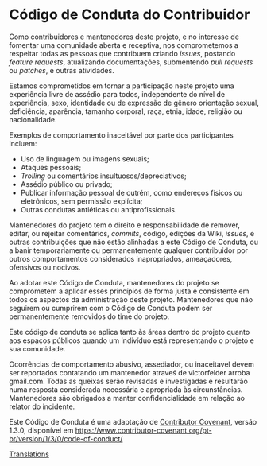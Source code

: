 # Código de Conduta do Contribuidor

Como contribuidores e mantenedores deste projeto, e no interesse de fomentar
uma comunidade aberta e receptiva, nos comprometemos a respeitar todas as
pessoas que contribuem criando _issues_, postando _feature requests_,
atualizando documentações, submentendo _pull requests_ ou _patches_, e outras
atividades.

Estamos comprometidos em tornar a participação neste projeto uma experiência
livre de assédio para todos, independente do nível de experiência, sexo,
identidade ou de expressão de gênero orientação sexual, deficiência, aparência,
tamanho corporal, raça, etnia, idade, religião ou nacionalidade.

Exemplos de comportamento inaceitável por parte dos participantes incluem:

* Uso de linguagem ou imagens sexuais;
* Ataques pessoais;
* _Trolling_ ou comentários insultuosos/depreciativos;
* Assédio público ou privado;
* Publicar informação pessoal de outrém, como endereços físicos ou eletrônicos,
  sem permissão explícita;
* Outras condutas antiéticas ou antiprofissionais.

Mantenedores do projeto tem o direito e responsabilidade de remover, editar, ou
rejeitar comentários, _commits_, código, edições da Wiki, _issues_, e outras
contribuições que não estão alinhadas a este Código de Conduta, ou a banir
temporariamente ou permanentemente qualquer contribuidor por outros
comportamentos considerados inapropriados, ameaçadores, ofensivos ou nocivos.

Ao adotar este Código de Conduta, mantenedores do projeto se comprometem a
aplicar esses princípios de forma justa e consistente em todos os aspectos da
administração deste projeto. Mantenedores que não seguirem ou cumprirem com o
Código de Conduta podem ser permanentemente removidos do time do projeto.

Este código de conduta se aplica tanto às áreas dentro do projeto quanto aos
espaços públicos quando um indivíduo está representando o projeto e sua
comunidade.

Ocorrências de comportamento abusivo, assediador, ou inaceitavel devem ser
reportados contatando um mantenedor atraveś de victorfelder arroba gmail.com.
Todas as queixas serão revisadas e investigadas e resultarão numa resposta
considerada necessária e apropriada às circunstâncias.  Mantenedores são
obrigados a manter confidencialidade em relação ao relator do incidente.

Este Código de Conduta é uma adaptação de [Contributor Covenant][homepage],
versão 1.3.0, disponível em https://www.contributor-covenant.org/pt-br/version/1/3/0/code-of-conduct/

[homepage]: https://contributor-covenant.org

[Translations](README.md#translations)
